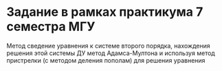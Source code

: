 # Задание в рамках практикума 7 семестра МГУ

Метод сведение уравнения к системе второго порядка, нахождения решения этой системы ДУ метод Адамса-Мултона
и используя метод пристрелки (с методом деления пополам) для решения уравнения

